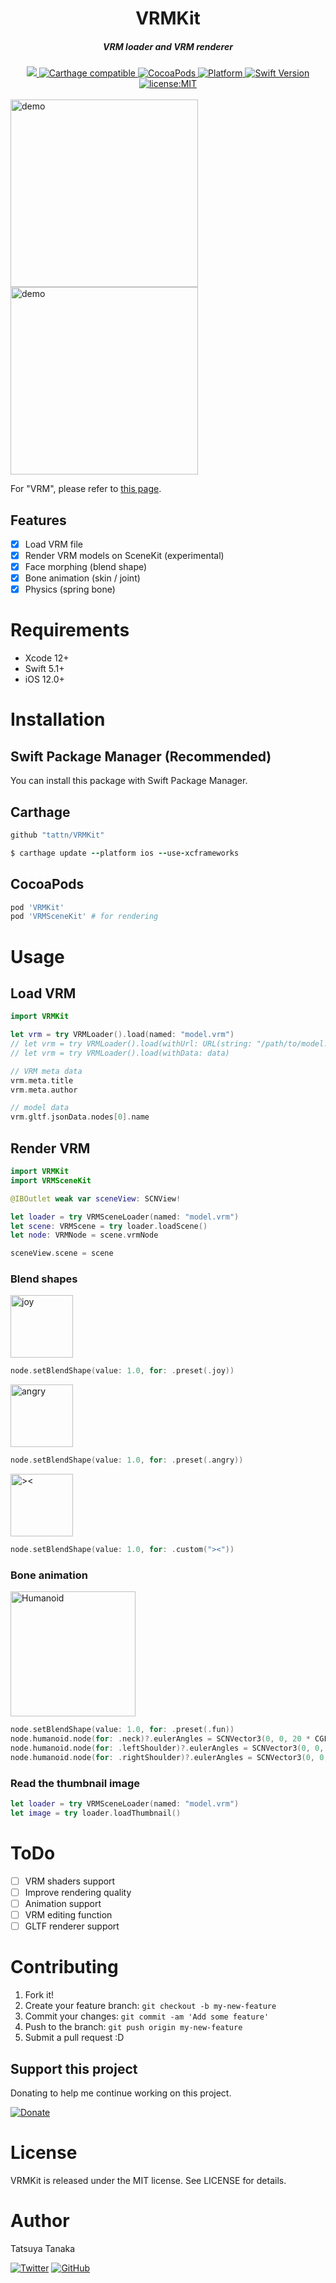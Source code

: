 <h1 align="center">VRMKit</h1>

<h5 align="center">VRM loader and VRM renderer</h5>

<div align="center">
  <a href="https://app.bitrise.io/app/efaa4b22f111455d">
    <img src="https://app.bitrise.io/app/efaa4b22f111455d/status.svg?token=dGmU0Ahl_o8gC_zhegVyPQ" />
  </a>
  <a href="https://github.com/Carthage/Carthage">
    <img src="https://img.shields.io/badge/Carthage-compatible-4BC51D.svg?style=flat" alt="Carthage compatible" />
  </a>
  <a href="http://cocoapods.org/pods/VRMKit">
    <img src="https://img.shields.io/cocoapods/v/VRMKit.svg" alt="CocoaPods" />
  </a>
  <a href="http://cocoapods.org/pods/VRMKit">
    <img src="https://img.shields.io/cocoapods/p/VRMKit.svg" alt="Platform" />
  </a>
  <a href="https://developer.apple.com/swift">
    <img src="https://img.shields.io/badge/Swift-5-F16D39.svg" alt="Swift Version" />
  </a>
  <a href="./LICENSE">
    <img src="https://img.shields.io/badge/license-MIT-green.svg?style=flat-square" alt="license:MIT" />
  </a>
</div>

<br />

<div>
<img src="https://github.com/tattn/VRMKit/raw/main/docs/demo.jpg" width="300px" alt="demo" />
<img src="https://github.com/tattn/VRMKit/raw/main/docs/demo2.gif" width="300px" alt="demo" />
</div>

For "VRM", please refer to [this page](https://dwango.github.io/en/vrm/).

## Features

- [x] Load VRM file
- [x] Render VRM models on SceneKit (experimental)
- [x] Face morphing (blend shape)
- [x] Bone animation (skin / joint)
- [x] Physics (spring bone)

# Requirements

- Xcode 12+
- Swift 5.1+
- iOS 12.0+

# Installation

## Swift Package Manager (Recommended)

You can install this package with Swift Package Manager.

## Carthage

```ruby
github "tattn/VRMKit"
```

```ruby
$ carthage update --platform ios --use-xcframeworks
```

## CocoaPods

```ruby
pod 'VRMKit'
pod 'VRMSceneKit' # for rendering
```

# Usage

## Load VRM

```swift
import VRMKit

let vrm = try VRMLoader().load(named: "model.vrm")
// let vrm = try VRMLoader().load(withUrl: URL(string: "/path/to/model.vrm")!)
// let vrm = try VRMLoader().load(withData: data)

// VRM meta data
vrm.meta.title
vrm.meta.author

// model data
vrm.gltf.jsonData.nodes[0].name
```

## Render VRM

```swift
import VRMKit
import VRMSceneKit

@IBOutlet weak var sceneView: SCNView!

let loader = try VRMSceneLoader(named: "model.vrm")
let scene: VRMScene = try loader.loadScene()
let node: VRMNode = scene.vrmNode

sceneView.scene = scene
```

### Blend shapes

<img src="https://github.com/tattn/VRMKit/raw/main/docs/alicia_joy.png" width="100px" alt="joy" />

```swift
node.setBlendShape(value: 1.0, for: .preset(.joy))
```

<img src="https://github.com/tattn/VRMKit/raw/main/docs/alicia_angry.png" width="100px" alt="angry" />

```swift
node.setBlendShape(value: 1.0, for: .preset(.angry))
```

<img src="https://github.com/tattn/VRMKit/raw/main/docs/alicia_><.png" width="100px" alt="><" />

```swift
node.setBlendShape(value: 1.0, for: .custom("><"))
```

### Bone animation

<img src="https://github.com/tattn/VRMKit/raw/main/docs/alicia_humanoid.png" width="200px" alt="Humanoid" />

```swift
node.setBlendShape(value: 1.0, for: .preset(.fun))
node.humanoid.node(for: .neck)?.eulerAngles = SCNVector3(0, 0, 20 * CGFloat.pi / 180)
node.humanoid.node(for: .leftShoulder)?.eulerAngles = SCNVector3(0, 0, 40 * CGFloat.pi / 180)
node.humanoid.node(for: .rightShoulder)?.eulerAngles = SCNVector3(0, 0, 40 * CGFloat.pi / 180)
```

### Read the thumbnail image

```swift
let loader = try VRMSceneLoader(named: "model.vrm")
let image = try loader.loadThumbnail()
```

# ToDo
- [ ] VRM shaders support
- [ ] Improve rendering quality
- [ ] Animation support
- [ ] VRM editing function
- [ ] GLTF renderer support

# Contributing

1. Fork it!
2. Create your feature branch: `git checkout -b my-new-feature`
3. Commit your changes: `git commit -am 'Add some feature'`
4. Push to the branch: `git push origin my-new-feature`
5. Submit a pull request :D

## Support this project

Donating to help me continue working on this project.

[![Donate](https://img.shields.io/badge/Donate-PayPal-green.svg)](https://paypal.me/tattn/)

# License

VRMKit is released under the MIT license. See LICENSE for details.

# Author
Tatsuya Tanaka

<a href="https://twitter.com/tanakasan2525" target="_blank"><img alt="Twitter" src="https://img.shields.io/twitter/follow/tanakasan2525.svg?style=social&label=Follow"></a>
<a href="https://github.com/tattn" target="_blank"><img alt="GitHub" src="https://img.shields.io/github/followers/tattn.svg?style=social"></a>


